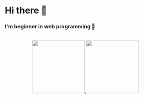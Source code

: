 <h1>Hi there 👋</h1>
<h3>I'm beginner in web programming 🙌</h3>
<br/>
<div align="center">
  <a href="https://github.com/amelia-iky/">
    <img height="165" src="https://github-readme-stats-eight-theta.vercel.app/api?username=amelia-iky&show_icons=true&theme=algolia&include_all_commits=true&count_private=true"/>
    <img height="165" src="https://github-readme-stats-eight-theta.vercel.app/api/top-langs/?username=amelia-iky&layout=compact&langs_count=8&theme=algolia"/>
  </a>
</div>
